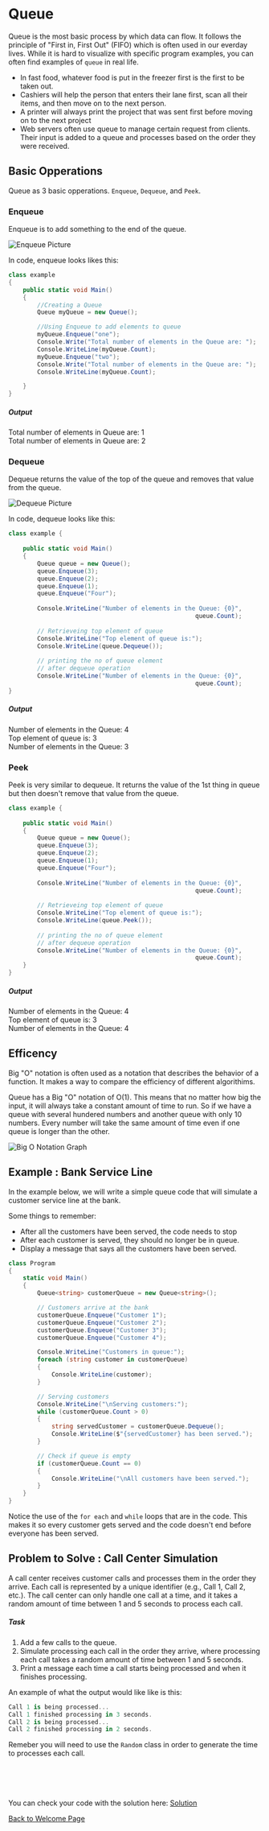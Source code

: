 # Queue

Queue is the most basic process by which data can flow. It follows the principle of "First in, First Out" (FIFO) which is often used in our everday lives. While it is hard to visualize with specific program examples, you can often find examples of `queue` in real life.

- In fast food, whatever food is put in the freezer first is the first to be taken out.
- Cashiers will help the person that enters their lane first, scan all their items, and then move on to the next person.
- A printer will always print the project that was sent first before moving on to the next project
- Web servers often use queue to manage certain request from clients. Their input is added to a queue and processes based on the order they were received.

## Basic Opperations

Queue as 3 basic opperations. `Enqueue`, `Dequeue`, and `Peek`. 


### Enqueue

Enqueue is to add something to the end of the queue.

![Enqueue Picture](Enqueue.png)

In code, enqueue looks likes this:

```csharp 
class example 
{
    public static void Main()
    {
        //Creating a Queue
        Queue myQueue = new Queue();

        //Using Enqueue to add elements to queue
        myQueue.Enqueue("one");
        Console.Write("Total number of elements in the Queue are: ");
        Console.WriteLine(myQueue.Count);
        myQueue.Enqueue("two");
        Console.Write("Total number of elements in the Queue are: ");
        Console.WriteLine(myQueue.Count);

    }
}
```
##### Output
Total number of elements in Queue are: 1\
Total number of elements in Queue are: 2



### Dequeue

Dequeue returns the value of the top of the queue and removes that value from the queue. 

![Dequeue Picture](Dequeue.png)

In code, dequeue looks like this:

```csharp
class example {
  
    public static void Main()
    {
        Queue queue = new Queue();
        queue.Enqueue(3);
        queue.Enqueue(2);
        queue.Enqueue(1);
        queue.Enqueue("Four");
  
        Console.WriteLine("Number of elements in the Queue: {0}",
                                                    queue.Count);
  
        // Retrieveing top element of queue
        Console.WriteLine("Top element of queue is:");
        Console.WriteLine(queue.Dequeue());
  
        // printing the no of queue element 
        // after dequeue operation
        Console.WriteLine("Number of elements in the Queue: {0}",
                                                    queue.Count);
}
```

##### Output
Number of elements in the Queue: 4\
Top element of queue is: 3\
Number of elements in the Queue: 3



### Peek

Peek is very similar to dequeue. It returns the value of the 1st thing in queue but then doesn't remove that value from the queue.

```csharp
class example {
  
    public static void Main()
    {
        Queue queue = new Queue();
        queue.Enqueue(3);
        queue.Enqueue(2);
        queue.Enqueue(1);
        queue.Enqueue("Four");
  
        Console.WriteLine("Number of elements in the Queue: {0}",
                                                    queue.Count);
  
        // Retrieveing top element of queue
        Console.WriteLine("Top element of queue is:");
        Console.WriteLine(queue.Peek());
  
        // printing the no of queue element 
        // after dequeue operation
        Console.WriteLine("Number of elements in the Queue: {0}",
                                                    queue.Count);
    }
}
```

##### Output
Number of elements in the Queue: 4\
Top element of queue is: 3\
Number of elements in the Queue: 4



## Efficency

Big "O" notation is often used as a notation that describes the behavior of a function. It makes a way to compare the efficiency of different algorithims.

Queue has a Big "O" notation of O(1). This means that no matter how big the input, it will always take a constant amount of time to run. So if we have a queue with several hundered numbers and another queue with only 10 numbers. Every number will take the same amount of time even if one queue is longer than the other.


![Big O Notation Graph](O(1).png)


## Example : Bank Service Line

In the example below, we will write a simple queue code that will simulate a customer service line at the bank.

Some things to remember:

- After all the customers have been served, the code needs to stop
- After each customer is served, they should no longer be in queue.
- Display a message that says all the customers have been served.


```csharp
class Program
{
    static void Main()
    {
        Queue<string> customerQueue = new Queue<string>();

        // Customers arrive at the bank
        customerQueue.Enqueue("Customer 1");
        customerQueue.Enqueue("Customer 2");
        customerQueue.Enqueue("Customer 3");
        customerQueue.Enqueue("Customer 4");

        Console.WriteLine("Customers in queue:");
        foreach (string customer in customerQueue)
        {
            Console.WriteLine(customer);
        }

        // Serving customers
        Console.WriteLine("\nServing customers:");
        while (customerQueue.Count > 0)
        {
            string servedCustomer = customerQueue.Dequeue();
            Console.WriteLine($"{servedCustomer} has been served.");
        }

        // Check if queue is empty
        if (customerQueue.Count == 0)
        {
            Console.WriteLine("\nAll customers have been served.");
        }
    }
}
```

Notice the use of the `for each` and `while` loops that are in the code. This makes it so every customer gets served and the code doesn't end before everyone has been served.

## Problem to Solve : Call Center Simulation

A call center receives customer calls and processes them in the order they arrive. Each call is represented by a unique identifier (e.g., Call 1, Call 2, etc.). The call center can only handle one call at a time, and it takes a random amount of time between 1 and 5 seconds to process each call.

##### Task

1) Add a few calls to the queue.
2) Simulate processing each call in the order they arrive, where processing each call takes a random amount of time between 1 and 5 seconds.
3) Print a message each time a call starts being processed and when it finishes processing.



An example of what the output would like like is this:
```csharp
Call 1 is being processed...
Call 1 finished processing in 3 seconds.
Call 2 is being processed...
Call 2 finished processing in 2 seconds.
```

Remeber you will need to use the `Random` class in order to generate the time to processes each call.

\
\
\
\
You can check your code with the solution here: [Solution](Queue)


[Back to Welcome Page](0-welcome.md)




